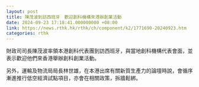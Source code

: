 ```yaml
---
layout: post
title: 陳茂波到訪西班牙　歡迎創科機構來港辦創業活動
date: 2024-09-23 17:18:41.000000000 +08:00
link: https://news.rthk.hk/rthk/ch/component/k2/1771690-20240923.htm
categories: rthk
---
```


財政司司長陳茂波率領本港創科代表團到訪西班牙，與當地創科機構代表會面，並表示歡迎他們來香港舉辦創科創業活動。

另外，運輸及物流局局長林世雄，在本港出席有關新質生產力的論壇時說，會循序漸進推行低空經濟試點項目，亦會在相關政策，拆牆鬆綁。
